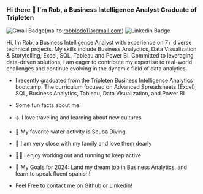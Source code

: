 ### Hi there 👋 I'm Rob, a Business Intelligence Analyst Graduate of Tripleten
![Gmail Badge](https://img.shields.io/badge/robblodod11@gmail.com-D14836?style=for-the-badge&logo=gmail&logoColor=white&Link=mailto:robblodo11@gmail.com)(mailto:robblodo11@gmail.com)
![Linkedin Badge](https://img.shields.io/badge/robert-lodovichetti-0077B5?style=for-the-badge&logo=linkedin&logoColor=white&link=https://www.linkedin.com/in/robert-lodovichetti/) <p align='left'> Hi, Im Rob, a Business Intelligence Analyst with experience on 7+ diverse technical projects. My skills include Business Analyctics, Data Visualization & Storytelling, Excel, SQL, Tableau and Power BI. Committed to leveraging data-driven solutions, I am eager to contribute my expertise to real-world challenges and continue evolving in the dynamic field of data analytics.

- I recently graduated from the Tripleten Business Intelligence Analytics bootcamp. The curriculum focused on Advanced Spreadsheets (Excel), SQL, Business Analytics, Tableau, Data Visualization, and Power BI
- Some fun facts about me:
- ✈️ I love traveling and learning about new cultures
- 🤿 My favorite water activity is Scuba Diving
- 🏡 I am very close with my family and love them dearly
- 💪🏼 I enjoy working out and running to keep active
- 🎯 My Goals for 2024: Land my dream job in Business Analytics, and learn to speak fluent spanish!

- Feel Free to contact me on Github or Linkedin!
